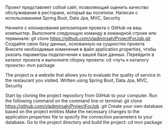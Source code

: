 Проект представляет собой сайт, позволяющий оценить качество обслуживания в ресторане, который вы посетили.
Написан с использованием Spring Boot, Data Jpa, MVC, Security

Начните с клонирования репозитория проекта с GitHub на ваш компьютер. Выполните следующую команду в командной строке или терминале:
git clone https://github.com/vladimirsah/ProjectForJob.git
Создайте свою базу данных, основанную на сущностях проекта
Внесите необходимые изменения в файл application.properties, чтобы указать параметры подключения к вашей базе данных.
Перейдите в каталог проекта и выполните сборку проекта:
cd <путь к каталогу проекта>
mvn package


The project is a website that allows you to evaluate the quality of service in the restaurant you visited.
Written using Spring Boot, Data Jpa, MVC, Security

Start by cloning the project repository from GitHub to your computer. Run the following command on the command line or terminal:
git clone https://github.com/vladimirsah/ProjectForJob .git
Create your own database based on the project entities
Make the necessary changes to the application.properties file to specify the connection parameters to your database.
Go to the project directory and build the project:
cd <path to the project directory>
mvn package
